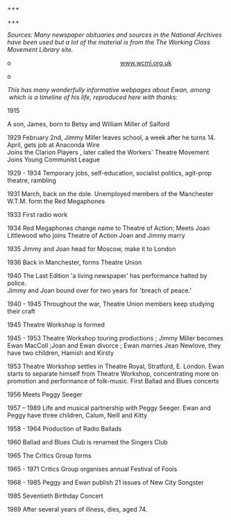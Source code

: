 +++

+++

_Sources: Many newspaper obituaries and sources in the National Archives have been used but a lot of the material is from the The Working Class Movement Library site._

o                                                                www.wcml.org.uk

o                                                                 

_This has many wonderfully informative webpages about Ewan, among  which is a timeline of his life, reproduced here with thanks:_

1915

A son, James, born to Betsy and William Miller of Salford

1929 February 2nd, Jimmy Miller leaves school, a week after he turns 14. 
April, gets job at Anaconda Wire  
Joins the Clarion Players , later called the Workers' Theatre Movement  
Joins Young Communist League

1929 - 1934 Temporary jobs, self-education, socialist politics, agit-prop theatre, rambling

1931 March, back on the dole. Unemployed members of the Manchester W.T.M. form the Red Megaphones

1933 First radio work

1934 Red Megaphones change name to Theatre of Action; Meets Joan Littlewood who joins Theatre of Action Joan and Jimmy marry

1935 Jimmy and Joan head for Moscow, make it to London

1936 Back in Manchester, forms Theatre Union

1940 The Last Edition 'a living newspaper' has performance halted by police.  
Jimmy and Joan bound over for two years for 'breach of peace.'

1940 - 1945 Throughout the war, Theatre Union members keep studying their craft

1945 Theatre Workshop is formed

1945 - 1953 Theatre Workshop touring productions ; Jimmy Miller becomes Ewan MacColl ;Joan and Ewan divorce ; Ewan marries Jean Newlove, they have two children, Hamish and Kirsty

1953 Theatre Workshop settles in Theatre Royal, Stratford, E. London. Ewan starts to separate himself from Theatre Workshop, concentrating more on promotion and performance of folk-music. First Ballad and Blues concerts

1956 Meets Peggy Seeger

1957 – 1989 Life and musical partnership with Peggy Seeger. Ewan and Peggy have three children, Calum, Neill and Kitty

1958 - 1964 Production of Radio Ballads

1960 Ballad and Blues Club is renamed the Singers Club

1965 The Critics Group forms

1965 - 1971 Critics Group organises annual Festival of Fools

1968 - 1985 Peggy and Ewan publish 21 issues of New City Songster

1985 Seventieth Birthday Concert

1989 After several years of illness, dies, aged 74.
